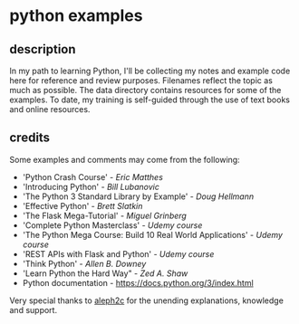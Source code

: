 # python examples

## description
In my path to learning Python, I'll be collecting my notes and example code here for reference and review purposes. Filenames reflect the topic as much as possible. The data directory contains resources for some of the examples. To date, my training is self-guided through the use of text books and online resources.

## credits
Some examples and comments may come from the following:

* 'Python Crash Course' - *Eric Matthes*  
* 'Introducing Python' - *Bill Lubanovic*  
* 'The Python 3 Standard Library by Example' - *Doug Hellmann*  
* 'Effective Python' - *Brett Slatkin*  
* 'The Flask Mega-Tutorial' - *Miguel Grinberg*
* 'Complete Python Masterclass' - *Udemy course*  
* 'The Python Mega Course: Build 10 Real World Applications' - *Udemy course*  
* 'REST APIs with Flask and Python' - *Udemy course*
* 'Think Python' - *Allen B. Downey*  
* 'Learn Python the Hard Way" - *Zed A. Shaw*  
* Python documentation - <https://docs.python.org/3/index.html>  

Very special thanks to [aleph2c](https://github.com/aleph2c
) for the unending explanations, knowledge and support.
